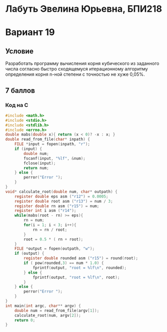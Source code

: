 # Лабуть Эвелина Юрьевна, БПИ218
# Вариант 19
## Условие 
Разработать программу вычисления корня кубического из заданного числа согласно быстро сходящемуся итерационному алгоритму
определения корня n-ной степени с точностью не хуже 0,05%.
## 7 баллов
### Код на C
```c
#include <math.h>
#include <stdio.h>
#include <stdlib.h>
#include <errno.h>
double mabs(double x){ return (x < 0)? -x : x; }
double read_from_file(char* inpath) {
    FILE *input = fopen(inpath, "r");
    if (input) { 
        double num;
        fscanf(input, "%lf", &num);
        fclose(input);
        return num;
    } else {
        perror("Error ");
    }
}
void* calculate_root(double num, char* outpath) {
    register double eps asm ("r12") = 0.0005;
    register double root asm ("r13") = num / 3;   
    register double rn asm ("r15") = num;
    register int i asm ("r14");
    while(mabs(root - rn) >= eps){
        rn = num;
        for(i = 1; i < 3; i++){
            rn = rn / root;
        }
        root = 0.5 * ( rn + root);
    }
    FILE *output = fopen(outpath, "w");
    if (output) { 
        register double rounded asm ("r15") = round(root);
        if ( pow(rounded,3) == num * 1.0) {
            fprintf(output, "root = %lf\n", rounded);
        } else {
            fprintf(output, "root = %lf\n", root);
        }
    } else {
        perror("Error ");
    }
}
int main(int argc, char** argv) {
    double num = read_from_file(argv[1]);
    calculate_root(num, argv[2]);
    return 0;
}
```
